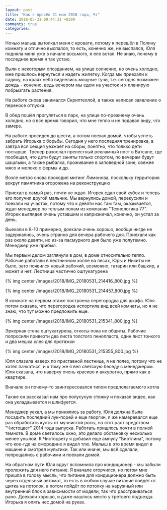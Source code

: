 ```yaml
---
layout: post
title: "Как я провёл 31 мая 2018 года, Чт"
date: 2018-05-31 09:44:31 +0300
comments: true
categories: 
---
```

Ночью малыш вытолкал меня с кровати, потому я перешёл в Полину комнату и отлично выспался, то есть, конечно же, не выспался, Юля подняла меня уже в начале восьмого, я еле встал. Не знаю, почему в последнее время я так устаю.

Выли с некоторым опозданием, на улице солнечно, но очень холодно, мне пришлось вернуться и надеть жилетку. Когда мы приехали к садику, на краях неба виднелись мощные тучи, т.е. сегодня возможен дождь - конечно, ведь вечером мы едем на участок и я планирую побрызгать растения.

На работе снова занимался Скриптеллой, а также написал заявление о переносе отпуска.

В обед пошёл прогуляться в парк, на улице по-прежнему очень холодно, но я все время говорил, что мне тепло и не подавал виду, что замерз.

На работе просидел до шести, а потом поехал домой, чтобы успеть забрать Игорька с борьбы. Сегодня у него последняя тренировка, а завтра вся секция уезжает на сборы, понятно, что только дети постарше. Тренер разослал прелестный рекламный пост в Ватсапе, где пообещал, что дети будут заняты только спортом, по вечерам будут шашлыки, а также рыбалка, проживание в заповедной зоне, свежее мясо и молоко с фермы и др.

Возле метро снова проходил митинг Лимонова, поскольку территория вокруг памятника огорожена на реконструкцию


Приехал в самый раз, почти не ждал. Игорек сдал свой кубок и теперь его получил другой мальчик. Мы вернулись домой, перекусили и поехали на участок, потому что к девяти нас там там, оказывается, ждал менеджер по теплым полам из компании "Технологика 77". Игорек выглядел очень уставшим и капризничал, конечно, он устал за день.

Выехали в 8-10 примерно, доехали очень хорошо, вообще нигде не задержались, очень странно для вечера рабочего дня. Приехали как раз около девяти, но из-за пасмурного дня было уже полутемно. Менеджер уже прибыл.

Мы первым делом заглянули в дом, в доме относительно тепло. Рабочие работали в лестничном холле на лесах, Юры и Никиты не было, зато появился новый рабочий, возможно, татарин или башкир, а может и нет. Лестница частично оштукатурена

{% img center /images/2018/IMG_20180531_214416_800.jpg %}

{% img center /images/2018/IMG_20180531_214457_800.jpg %}

В комнате на первом этаже построена перегородка для шкафа. Юля потом сказала, что перегородка испортила вид всей комнаты, но я не знаю, что тут можно предложить еще.

{% img center /images/2018/IMG_20180531_215341_800.jpg %}

Эркерная стена оштукатурена, откосы пока не обшиты. Рабочие попросили привезти два листа толстого пенопласта, один лист тонкого и два мешка клея для протяжки

{% img center /images/2018/IMG_20180531_215355_800.jpg %}

Юля слазила наверх по приставной лестнице, я не полез, потому что не хотел пачкаться, и к тому же я вел светскую беседу с менеджером. Юля сказала, что наверху очень красиво и аккуратно, прямо как в квартире.

Вначале он почему-то заинтересовался типом предполагаемого котла

Также он рассказал нам про полусухую стяжку и показал видео, как она укладаывается и шлифуется.

Менеджер уехал, а мы принялись за работу. Юля должна была посадить последний лук-порей и еще георгин, я же намеревался еще раз обработать кусты от мучнистой росы, на этот раст средством "Чистоцвет" 2014 года выпуска. Работать пришлось почти в полной темноте. В доме светилось окно, это делало обстановку несколько менее унылой. К Чистоцвету я добавил еще ампулу "Биотлина", потому что кое-где на смородине я видел тлю. Малыш в это время видел в машине и смотрел мультики. Так или иначе, мы всё сделали, попрощались с рабочими и поехали домой.

На обратном пути Юля вдруг вспомнила про кондиционер - мы забыли проложить для него питание. Я вначале огорчился, но потом мне пришла в голову мысль, что питание для кондиционера должно быть через отдельный автомат, то есть в любом случае питание пойдёт от щитка на потолок, а потом пойдёт по потолку на наружный или внутренний блок в зависимости от модели, так что расстраиваться рано. Доехали хорошо, и даже нашлось место у третьего подъезда. Игорька я опять нес домой на руках.